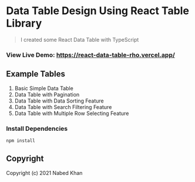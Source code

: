 # Data Table Design Using React Table Library

> I created some React Data Table with TypeScript

### View Live Demo: https://react-data-table-rho.vercel.app/

## Example Tables

1. Basic Simple Data Table
2. Data Table with Pagination
3. Data Table with Data Sorting Feature
4. Data Table with Search Filtering Feature
5. Data Table with Multiple Row Selecting Feature

### Install Dependencies

```
npm install
```

## Copyright

Copyright (c) 2021 Nabed Khan
